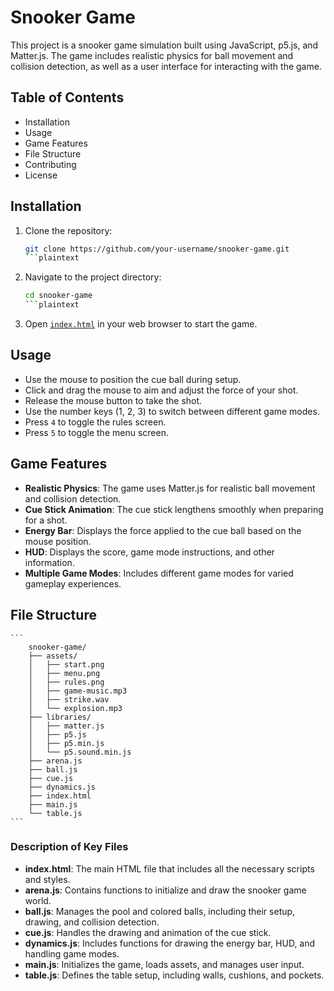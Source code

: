 # Snooker Game

This project is a snooker game simulation built using JavaScript, p5.js, and Matter.js. The game includes realistic physics for ball movement and collision detection, as well as a user interface for interacting with the game.

## Table of Contents

- Installation
- Usage
- Game Features
- File Structure
- Contributing
- License

## Installation

1. Clone the repository:

    ```sh
    git clone https://github.com/your-username/snooker-game.git
    ```plaintext

2. Navigate to the project directory:

    ```sh
    cd snooker-game
    ```plaintext

3. Open [`index.html`](index.html ) in your web browser to start the game.

## Usage

- Use the mouse to position the cue ball during setup.
- Click and drag the mouse to aim and adjust the force of your shot.
- Release the mouse button to take the shot.
- Use the number keys (1, 2, 3) to switch between different game modes.
- Press `4` to toggle the rules screen.
- Press `5` to toggle the menu screen.

## Game Features

- **Realistic Physics**: The game uses Matter.js for realistic ball movement and collision detection.
- **Cue Stick Animation**: The cue stick lengthens smoothly when preparing for a shot.
- **Energy Bar**: Displays the force applied to the cue ball based on the mouse position.
- **HUD**: Displays the score, game mode instructions, and other information.
- **Multiple Game Modes**: Includes different game modes for varied gameplay experiences.

## File Structure

    ```
        snooker-game/
        ├── assets/
        │   ├── start.png
        │   ├── menu.png
        │   ├── rules.png
        │   ├── game-music.mp3
        │   ├── strike.wav
        │   └── explosion.mp3
        ├── libraries/
        │   ├── matter.js
        │   ├── p5.js
        │   ├── p5.min.js
        │   └── p5.sound.min.js
        ├── arena.js
        ├── ball.js
        ├── cue.js
        ├── dynamics.js
        ├── index.html
        ├── main.js
        └── table.js
    ```

### Description of Key Files

- **index.html**: The main HTML file that includes all the necessary scripts and styles.
- **arena.js**: Contains functions to initialize and draw the snooker game world.
- **ball.js**: Manages the pool and colored balls, including their setup, drawing, and collision detection.
- **cue.js**: Handles the drawing and animation of the cue stick.
- **dynamics.js**: Includes functions for drawing the energy bar, HUD, and handling game modes.
- **main.js**: Initializes the game, loads assets, and manages user input.
- **table.js**: Defines the table setup, including walls, cushions, and pockets.